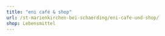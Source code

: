 ```yaml
---
title: "eni café & shop"
url: /st-marienkirchen-bei-schaerding/eni-cafe-und-shop/
shop: Lebensmittel
---
```

